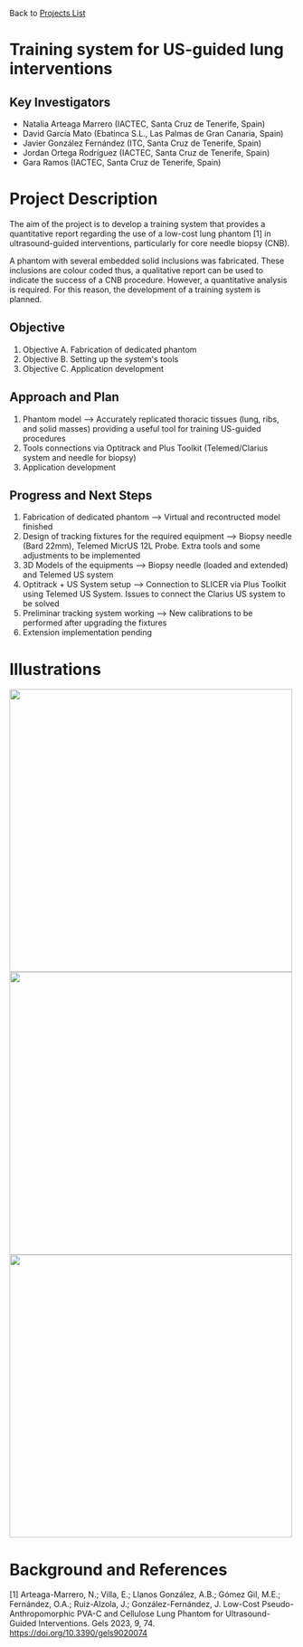 Back to [Projects List](../../README.md#ProjectsList)

# Training system for US-guided lung interventions

## Key Investigators

- Natalia Arteaga Marrero (IACTEC, Santa Cruz de Tenerife, Spain)
- David García Mato (Ebatinca S.L., Las Palmas de Gran Canaria, Spain)
- Javier González Fernández (ITC, Santa Cruz de Tenerife, Spain)
- Jordan Ortega Rodríguez (IACTEC, Santa Cruz de Tenerife, Spain)
- Gara Ramos (IACTEC, Santa Cruz de Tenerife, Spain)

# Project Description

The aim of the project is to develop a training system that provides a quantitative report regarding the use of a low-cost lung phantom [1] in ultrasound-guided interventions, particularly for core needle biopsy (CNB). 

A phantom with several embedded solid inclusions was fabricated. These inclusions are colour coded thus, a qualitative report can be used to indicate the success
of a CNB procedure. However, a quantitative analysis is required. For this reason, the development of a training system is planned.

## Objective

1. Objective A. Fabrication of dedicated phantom 
2. Objective B. Setting up the system's tools 
3. Objective C. Application development

## Approach and Plan

1. Phantom model --> Accurately replicated thoracic tissues (lung, ribs, and solid masses) providing a useful tool for training US-guided procedures
2. Tools connections via Optitrack and Plus Toolkit (Telemed/Clarius system and needle for biopsy) 
4. Application development

## Progress and Next Steps

1. Fabrication of dedicated phantom --> Virtual and recontructed model finished  
2. Design of tracking fixtures for the required equipment --> Biopsy needle (Bard 22mm), Telemed MicrUS 12L Probe. Extra tools and some adjustments to be implemented 
3. 3D Models of the equipments --> Biopsy needle (loaded and extended) and Telemed US system
4. Optitrack + US System setup --> Connection to SLICER via Plus Toolkit using Telemed US System. Issues to connect the Clarius US system to be solved
5. Preliminar tracking system working --> New calibrations to be performed after upgrading the fixtures
6. Extension implementation pending  

# Illustrations
<img src="https://user-images.githubusercontent.com/40359004/212877916-37a7f456-b4fc-4c3a-a1f3-20d6a78f6429.jpeg" width="500"/> <img src="https://user-images.githubusercontent.com/40359004/215514472-93e01065-383e-4e6e-a8c1-346e04bd13b5.PNG" width="500"/> <img src="ttps://user-images.githubusercontent.com/40359004/216567530-9259eb1b-c8da-4370-9252-b756f9e5f21f.png" width="500"/> 

# Background and References

[1] Arteaga-Marrero, N.; Villa, E.; Llanos González, A.B.; Gómez Gil, M.E.; Fernández, O.A.; Ruiz-Alzola, J.; González-Fernández, J. 
Low-Cost Pseudo-Anthropomorphic PVA-C and Cellulose Lung Phantom for Ultrasound-Guided Interventions. Gels 2023, 9, 74. https://doi.org/10.3390/gels9020074
